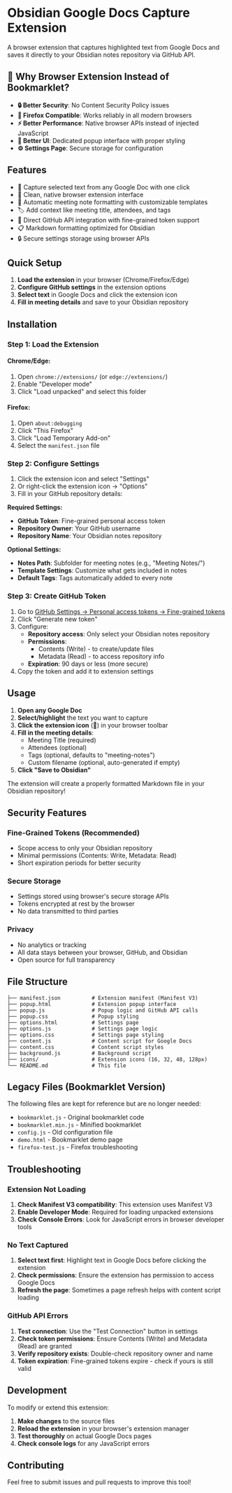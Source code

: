 # Obsidian Google Docs Capture Extension

A browser extension that captures highlighted text from Google Docs and saves it directly to your Obsidian notes repository via GitHub API.

## 🌟 Why Browser Extension Instead of Bookmarklet?

- **🔒 Better Security**: No Content Security Policy issues
- **🦊 Firefox Compatible**: Works reliably in all modern browsers
- **⚡ Better Performance**: Native browser APIs instead of injected JavaScript
- **🎨 Better UI**: Dedicated popup interface with proper styling
- **⚙️ Settings Page**: Secure storage for configuration

## Features

- 📝 Capture selected text from any Google Doc with one click
- 🔗 Clean, native browser extension interface
- 📅 Automatic meeting note formatting with customizable templates
- 🏷️ Add context like meeting title, attendees, and tags
- 🔄 Direct GitHub API integration with fine-grained token support
- 📋 Markdown formatting optimized for Obsidian
- 🔒 Secure settings storage using browser APIs

## Quick Setup

1. **Load the extension** in your browser (Chrome/Firefox/Edge)
2. **Configure GitHub settings** in the extension options
3. **Select text** in Google Docs and click the extension icon
4. **Fill in meeting details** and save to your Obsidian repository

## Installation

### Step 1: Load the Extension

#### Chrome/Edge:
1. Open `chrome://extensions/` (or `edge://extensions/`)
2. Enable "Developer mode"
3. Click "Load unpacked" and select this folder

#### Firefox:
1. Open `about:debugging`
2. Click "This Firefox"
3. Click "Load Temporary Add-on"
4. Select the `manifest.json` file

### Step 2: Configure Settings

1. Click the extension icon and select "Settings"
2. Or right-click the extension icon → "Options"
3. Fill in your GitHub repository details:

**Required Settings:**
- **GitHub Token**: Fine-grained personal access token
- **Repository Owner**: Your GitHub username
- **Repository Name**: Your Obsidian notes repository

**Optional Settings:**
- **Notes Path**: Subfolder for meeting notes (e.g., "Meeting Notes/")
- **Template Settings**: Customize what gets included in notes
- **Default Tags**: Tags automatically added to every note

### Step 3: Create GitHub Token

1. Go to [GitHub Settings → Personal access tokens → Fine-grained tokens](https://github.com/settings/personal-access-tokens/fine-grained)
2. Click "Generate new token"
3. Configure:
   - **Repository access**: Only select your Obsidian notes repository
   - **Permissions**: 
     - Contents (Write) - to create/update files
     - Metadata (Read) - to access repository info
   - **Expiration**: 90 days or less (more secure)
4. Copy the token and add it to extension settings

## Usage

1. **Open any Google Doc**
2. **Select/highlight** the text you want to capture
3. **Click the extension icon** (📝) in your browser toolbar
4. **Fill in the meeting details**:
   - Meeting Title (required)
   - Attendees (optional)
   - Tags (optional, defaults to "meeting-notes")
   - Custom filename (optional, auto-generated if empty)
5. **Click "Save to Obsidian"**

The extension will create a properly formatted Markdown file in your Obsidian repository!

## Security Features

### Fine-Grained Tokens (Recommended)
- Scope access to only your Obsidian repository
- Minimal permissions (Contents: Write, Metadata: Read)
- Short expiration periods for better security

### Secure Storage
- Settings stored using browser's secure storage APIs
- Tokens encrypted at rest by the browser
- No data transmitted to third parties

### Privacy
- No analytics or tracking
- All data stays between your browser, GitHub, and Obsidian
- Open source for full transparency

## File Structure

```
├── manifest.json          # Extension manifest (Manifest V3)
├── popup.html             # Extension popup interface
├── popup.js               # Popup logic and GitHub API calls
├── popup.css              # Popup styling
├── options.html           # Settings page
├── options.js             # Settings page logic
├── options.css            # Settings page styling
├── content.js             # Content script for Google Docs
├── content.css            # Content script styles
├── background.js          # Background script
├── icons/                 # Extension icons (16, 32, 48, 128px)
└── README.md              # This file
```

## Legacy Files (Bookmarklet Version)

The following files are kept for reference but are no longer needed:

- `bookmarklet.js` - Original bookmarklet code
- `bookmarklet.min.js` - Minified bookmarklet
- `config.js` - Old configuration file
- `demo.html` - Bookmarklet demo page
- `firefox-test.js` - Firefox troubleshooting

## Troubleshooting

### Extension Not Loading

1. **Check Manifest V3 compatibility**: This extension uses Manifest V3
2. **Enable Developer Mode**: Required for loading unpacked extensions
3. **Check Console Errors**: Look for JavaScript errors in browser developer tools

### No Text Captured

1. **Select text first**: Highlight text in Google Docs before clicking the extension
2. **Check permissions**: Ensure the extension has permission to access Google Docs
3. **Refresh the page**: Sometimes a page refresh helps with content script loading

### GitHub API Errors

1. **Test connection**: Use the "Test Connection" button in settings
2. **Check token permissions**: Ensure Contents (Write) and Metadata (Read) are granted
3. **Verify repository exists**: Double-check repository owner and name
4. **Token expiration**: Fine-grained tokens expire - check if yours is still valid

## Development

To modify or extend this extension:

1. **Make changes** to the source files
2. **Reload the extension** in your browser's extension manager
3. **Test thoroughly** on actual Google Docs pages
4. **Check console logs** for any JavaScript errors

## Contributing

Feel free to submit issues and pull requests to improve this tool!